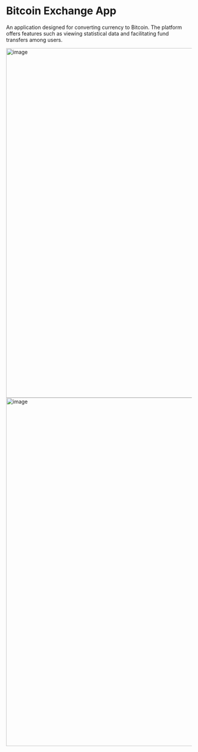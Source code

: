 <h1>Bitcoin Exchange App</h1>
<p>An application designed for converting currency to Bitcoin. The platform offers features such as viewing statistical data and facilitating fund transfers among users.</p>
<img width="946" alt="image" src="https://github.com/TzviaIzhakov/mister-bitcoin-vue/assets/141166479/d288fb47-a968-47b3-b480-e5793ac0f285"/>
<img width="943" alt="image" src="https://github.com/TzviaIzhakov/mister-bitcoin-vue/assets/141166479/493c3285-d080-434e-983f-f4b4b904841b"/>


